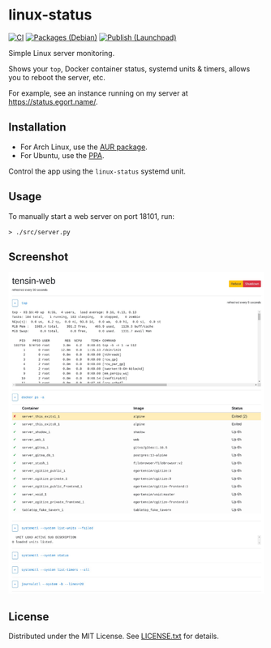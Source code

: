 linux-status
============

[![CI](https://github.com/egor-tensin/linux-status/actions/workflows/ci.yml/badge.svg)](https://github.com/egor-tensin/linux-status/actions/workflows/ci.yml)
[![Packages (Debian)](https://github.com/egor-tensin/linux-status/actions/workflows/debian.yml/badge.svg)](https://github.com/egor-tensin/linux-status/actions/workflows/debian.yml)
[![Publish (Launchpad)](https://github.com/egor-tensin/linux-status/actions/workflows/ppa.yml/badge.svg)](https://github.com/egor-tensin/linux-status/actions/workflows/ppa.yml)

Simple Linux server monitoring.

Shows your `top`, Docker container status, systemd units & timers, allows you
to reboot the server, etc.

For example, see an instance running on my server at
https://status.egort.name/.

Installation
------------

* For Arch Linux, use the [AUR package].
* For Ubuntu, use the [PPA].

[AUR package]: https://aur.archlinux.org/packages/linux-status/
[PPA]: https://launchpad.net/~egor-tensin/+archive/ubuntu/linux-status

Control the app using the `linux-status` systemd unit.

Usage
-----

To manually start a web server on port 18101, run:

    > ./src/server.py

Screenshot
----------

![Example page][example]

[example]: doc/example.png "Example page"

License
-------
Distributed under the MIT License.
See [LICENSE.txt] for details.

[LICENSE.txt]: LICENSE.txt
